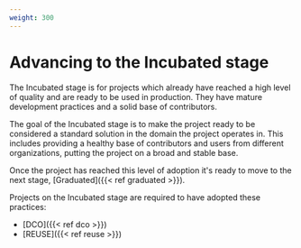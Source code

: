 ```yaml
---
weight: 300
---
```

# Advancing to the Incubated stage

The Incubated stage  is for projects which already have reached a high level of quality and are ready to be used in production. They have mature development practices and a solid base of contributors.

The goal of the Incubated stage is to make the project ready to be considered a standard solution in the domain the project operates in. This includes providing a healthy base of contributors and users from different organizations, putting the project on a broad and stable base.

Once the project has reached this level of adoption it's ready to move to the next stage, [Graduated]({{< ref graduated >}}).

Projects on the Incubated stage are required to have adopted these practices:

* [DCO]({{< ref dco >}})
* [REUSE]({{< ref reuse >}})
